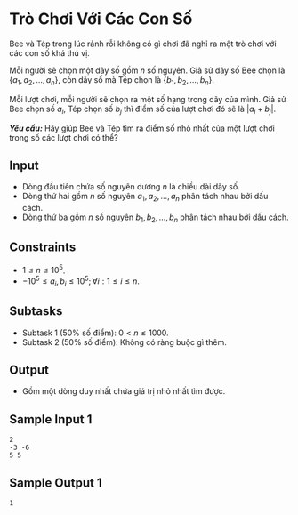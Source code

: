 # Trò Chơi Với Các Con Số

Bee và Tép trong lúc rảnh rỗi không có gì chơi đã nghỉ ra một trò chơi với các con số khá thú vị. 

Mỗi người sẽ chọn một dãy số gồm $n$ số nguyên. Giả sử dãy số Bee chọn là $\{a_1, a_2, \dots, a_n\},$ còn dãy số mà Tép chọn là $\{b_1, b_2, \dots, b_n\}$.

Mỗi lượt chơi, mỗi người sẽ chọn ra một số hạng trong dãy của mình. Giả sử Bee chọn số $a_i,$ Tép chọn số $b_j$ thì điểm số của lượt chơi đó sẽ là $|a_i + b_j|$.

***Yêu cầu:*** Hãy giúp Bee và Tép tìm ra điểm số nhỏ nhất của một lượt chơi trong số các lượt chơi có thể?

## Input

- Dòng đầu tiên chứa số nguyên dương $n$ là chiều dài dãy số.
- Dòng thứ hai gồm $n$ số nguyên $a_1, a_2, \dots, a_n$ phân tách nhau bởi dấu cách.
- Dòng thứ ba gồm $n$ số nguyên $b_1, b_2, \dots, b_n$ phân tách nhau bởi dấu cách.

## Constraints

- $1 \le n \le 10^5$.
- $-10^5 \le a_i, b_i \le 10^5; \forall i: 1 \le i \le n$.
 
## Subtasks

- Subtask $1$ ($50\%$ số điểm): $0 < n \le 1000$.
- Subtask $2$ ($50\%$ số điểm): Không có ràng buộc gì thêm.

## Output

- Gồm một dòng duy nhất chứa giá trị nhỏ nhất tìm được.

## Sample Input 1

```
2
-3 -6
5 5
```

## Sample Output 1

```
1
```



